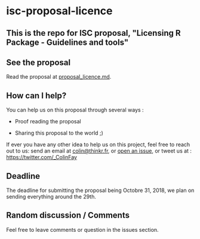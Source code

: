 # isc-proposal-licence

## This is the repo for ISC proposal, "Licensing R Package - Guidelines and tools" 

## See the proposal 

Read the proposal at [proposal_licence.md](proposal_licence.md). 

## How can I help?

You can help us on this proposal through several ways : 

+ Proof reading the proposal 

+ Sharing this proposal to the world ;) 

If ever you have any other idea to help us on this project, feel free to reach out to us: send an email at colin@thinkr.fr, or [open an issue](https://github.com/ThinkR-open/isc-proposal-licence/issues/new), or tweet us at : https://twitter.com/_ColinFay 

## Deadline 

The deadline for submitting the proposal being Octobre 31, 2018, we plan on sending everything around the 29th. 

## Random discussion / Comments 

Feel free to leave comments or question in the issues section.
